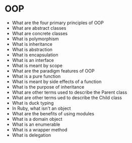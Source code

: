 # OOP

* What are the four primary principles of OOP
* What are abstract classes
* What are concrete classes
* What is polymorphism
* What is inheritance
* What is abstraction
* What is encapsulation
* What is an interface
* What is meant by scope
* What are the paradigm features of OOP
* What is a pure function
* What is meant by side effects of a function
* What is the purpose of inheritance
* What are other terms used to describe the Parent class
* What are other terms ued to describe the Child class
* What is duck typing
* In Ruby, what isn't an object
* What are the benefits of using modules
* What is a domain object
* What is an enumerable
* What is a wrapper method
* What is delegation

